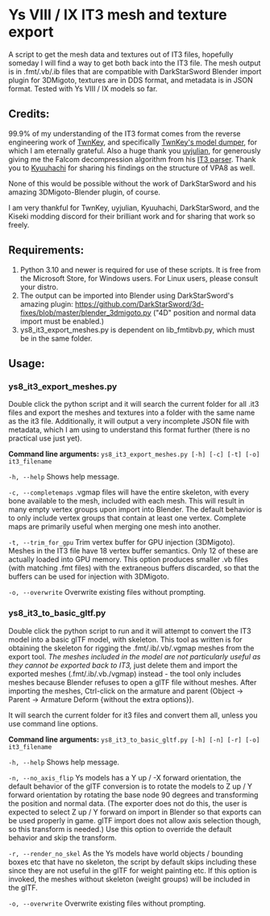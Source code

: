 # Ys VIII / IX IT3 mesh and texture export
A script to get the mesh data and textures out of IT3 files, hopefully someday I will find a way to get both back into the IT3 file.  The mesh output is in .fmt/.vb/.ib files that are compatible with DarkStarSword Blender import plugin for 3DMigoto, textures are in DDS format, and metadata is in JSON format.  Tested with Ys VIII / IX models so far.

## Credits:
99.9% of my understanding of the IT3 format comes from the reverse engineering work of [TwnKey](https://github.com/TwnKey), and specifically [TwnKey's model dumper](https://github.com/TwnKey/IT3Dumper), for which I am eternally grateful.  Also a huge thank you [uyjulian](https://github.com/uyjulian), for generously giving me the Falcom decompression algorithm from his [IT3 parser](https://gist.github.com/uyjulian/a6ba33dc29858327ffa0db57f447abe5).  Thank you to [Kyuuhachi](https://github.com/Kyuuhachi) for sharing his findings on the structure of VPA8 as well.

None of this would be possible without the work of DarkStarSword and his amazing 3DMigoto-Blender plugin, of course.

I am very thankful for TwnKey, uyjulian, Kyuuhachi, DarkStarSword, and the Kiseki modding discord for their brilliant work and for sharing that work so freely.

## Requirements:
1. Python 3.10 and newer is required for use of these scripts.  It is free from the Microsoft Store, for Windows users.  For Linux users, please consult your distro.
3. The output can be imported into Blender using DarkStarSword's amazing plugin: https://github.com/DarkStarSword/3d-fixes/blob/master/blender_3dmigoto.py  ("4D" position and normal data import must be enabled.)
4. ys8_it3_export_meshes.py is dependent on lib_fmtibvb.py, which must be in the same folder.  

## Usage:

### ys8_it3_export_meshes.py
Double click the python script and it will search the current folder for all .it3 files and export the meshes and textures into a folder with the same name as the it3 file.  Additionally, it will output a very incomplete JSON file with metadata, which I am using to understand this format further (there is no practical use just yet).

**Command line arguments:**
`ys8_it3_export_meshes.py [-h] [-c] [-t] [-o] it3_filename`

`-h, --help`
Shows help message.

`-c, --completemaps`
.vgmap files will have the entire skeleton, with every bone available to the mesh, included with each mesh.  This will result in many empty vertex groups upon import into Blender.  The default behavior is to only include vertex groups that contain at least one vertex.  Complete maps are primarily useful when merging one mesh into another.

`-t, --trim_for_gpu`
Trim vertex buffer for GPU injection (3DMigoto).  Meshes in the IT3 file have 18 vertex buffer semantics.  Only 12 of these are actually loaded into GPU memory.  This option produces smaller .vb files (with matching .fmt files) with the extraneous buffers discarded, so that the buffers can be used for injection with 3DMigoto.

`-o, --overwrite`
Overwrite existing files without prompting.

### ys8_it3_to_basic_gltf.py
Double click the python script to run and it will attempt to convert the IT3 model into a basic glTF model, with skeleton.  This tool as written is for obtaining the skeleton for rigging the .fmt/.ib/.vb/.vgmap meshes from the export tool.  *The meshes included in the model are not particularly useful as they cannot be exported back to IT3,* just delete them and import the exported meshes (.fmt/.ib/.vb./vgmap) instead - the tool only includes meshes because Blender refuses to open a glTF file without meshes.  After importing the meshes, Ctrl-click on the armature and parent (Object -> Parent -> Armature Deform {without the extra options}).

It will search the current folder for it3 files and convert them all, unless you use command line options.

**Command line arguments:**
`ys8_it3_to_basic_gltf.py [-h] [-n] [-r] [-o] it3_filename`

`-h, --help`
Shows help message.

`-n, --no_axis_flip`
Ys models has a Y up / -X forward orientation, the default behavior of the glTF conversion is to rotate the models to Z up / Y forward orientation by rotating the base node 90 degrees and transforming the position and normal data.  (The exporter does not do this, the user is expected to select Z up / Y forward on import in Blender so that exports can be used properly in game.  glTF import does not allow axis selection though, so this transform is needed.)  Use this option to override the default behavior and skip the transform.

`-r, --render_no_skel`
As the Ys models have world objects / bounding boxes etc that have no skeleton, the script by default skips including these since they are not useful in the glTF for weight painting etc.  If this option is invoked, the meshes without skeleton (weight groups) will be included in the glTF.

`-o, --overwrite`
Overwrite existing files without prompting.

